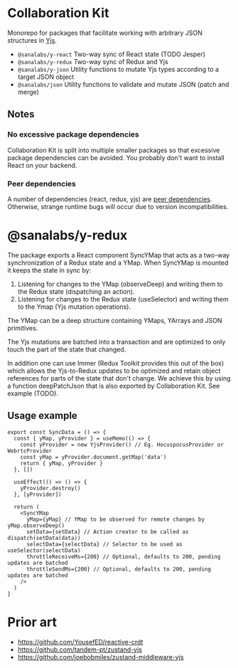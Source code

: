 # Collaboration Kit

Monorepo for packages that facilitate working with arbitrary JSON structures in [Yjs](https://github.com/yjs/yjs).

- `@sanalabs/y-react` Two-way sync of React state (TODO Jesper)
- `@sanalabs/y-redux` Two-way sync of Redux and Yjs
- `@sanalabs/y-json` Utility functions to mutate Yjs types according to a target JSON object
- `@sanalabs/json` Utility functions to validate and mutate JSON (patch and merge)

## Notes

### No excessive package dependencies

Collaboration Kit is split into multiple smaller packages so that excessive package dependencies can be avoided. You probably don't want to install React on your backend.

### Peer dependencies

A number of dependencies (react, redux, yjs) are [peer dependencies](https://docs.npmjs.com/cli/v7/configuring-npm/package-json#peerdependencies). Otherwise, strange runtime bugs will occur due to version incompatibilities.

# @sanalabs/y-redux

The package exports a React component SyncYMap that acts as a two-way synchronization of a Redux state and a YMap. When SyncYMap is mounted it keeps the state in sync by:

1. Listening for changes to the YMap (observeDeep) and writing them to the Redux state (dispatching an action).
2. Listening for changes to the Redux state (useSelector) and writing them to the Ymap (Yjs mutation operations).

The YMap can be a deep structure containing YMaps, YArrays and JSON primitives.

The Yjs mutations are batched into a transaction and are optimized to only touch the part of the state that changed.

In addition one can use Immer (Redux Toolkit provides this out of the box) which allows the Yjs-to-Redux updates to be optimized and retain object references for parts of the state that don't change. We achieve this by using a function deepPatchJson that is also exported by Collaboration Kit. See example (TODO).

## Usage example

```tsx
export const SyncData = () => {
  const { yMap, yProvider } = useMemo(() => {
    const yProvider = new YjsProvider() // Eg. HocuspocusProvider or WebrtcProvider
    const yMap = yProvider.document.getMap('data')
    return { yMap, yProvider }
  }, [])

  useEffect(() => () => {
    yProvider.destroy()
  }, [yProvider])

  return (
    <SyncYMap
      yMap={yMap} // YMap to be observed for remote changes by yMap.observeDeep()
      setData={setData} // Action creator to be called as dispatch(setData(data))
      selectData={selectData} // Selector to be used as useSelector(selectData)
      throttleReceiveMs={200} // Optional, defaults to 200, pending updates are batched
      throttleSendMs={200} // Optional, defaults to 200, pending updates are batched
    />
  )
}
```

# Prior art

- https://github.com/YousefED/reactive-crdt
- https://github.com/tandem-pt/zustand-yjs
- https://github.com/joebobmiles/zustand-middleware-yjs
